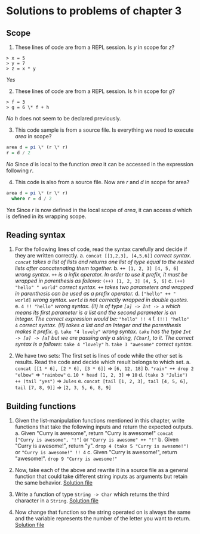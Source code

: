 # Solutions to problems of chapter 3

## Scope

1. These lines of code are from a REPL session. Is _y_ in scope for _z_?

```REPL
> x = 5
> y = 7
> z = x * y
```

_Yes_

2. These lines of code are from a REPL session. Is _h_ in scope for _g_?

```REPL
> f = 3
> g = 6 \* f + h
```

_No_
_h_ does not seem to be declared previously.

3. This code sample is from a source file. Is everything we need to execute _area_ in scope?

```haskell
area d = pi \* (r \* r)
r = d / 2
```

_No_
Since _d_ is local to the function _area_ it can be accessed in the expression following _r_.

4. This code is also from a source file. Now are _r_ and _d_ in scope for area?

```haskell
area d = pi \* (r \* r)
  where r = d / 2
```

_Yes_
Since _r_ is now defined in the local scope of _area_, it can access _d_ which is defined in its wrapping scope.

## Reading syntax

1. For the following lines of code, read the syntax carefully and decide if they are written correctly.
   a. `concat [[1,2,3], [4,5,6]]`
   _correct syntax. `concat` takes a list of lists and returns one list of type equal to the nested lists after concatenating them together._
   b. `++ [1, 2, 3] [4, 5, 6]`
   _wrong syntax. `++` is a infix operator. In order to use it prefix, it must be wrapped in parenthesis as follows:_
   `(++) [1, 2, 3] [4, 5, 6]`
   c. `(++) "hello" " world"`
   _correct syntax. `++` takes two parameters and wrapped in parenthesis can be used as a prefix operator._
   d. `["hello" ++ " world]`
   _wrong syntax. `world` is not correctly wrapped in double quotes._
   e. `4 !! "hello"`
   _wrong syntax. (!!) is of type `[a] -> Int -> a` which means its first parameter is a list and the second parameter is an integer. The correct expression would be:_
   `"hello" !! 4`
   f. `(!!) "hello" 4`
   _correct syntax. (!!) takes a list and an Integer and the parenthesis makes it prefix._
   g. `take "4 lovely"`
   _wrong syntax. `take` has the type `Int -> [a] -> [a]` but we are passing only a string, `[Char]`, to it. The correct syntax is a follows:_
   `take 4 "lovely"`
   h. `take 3 "awesome"`
   _correct syntax._

2. We have two sets: The first set is lines of code while the other set is results. Read the code and decide which result belongs to which set.
   a. `concat [[1 * 6], [2 * 6], [3 * 6]]` => `[6, 12, 18]`
   b. `"rain" ++ drop 2 "elbow"` => `"rainbow"`
   c. `10 * head [1, 2, 3]` => `10`
   d. `(take 3 "Julie") ++ (tail "yes")` => `Jules`
   e. `concat [tail [1, 2, 3], tail [4, 5, 6], tail [7, 8, 9]]` => `[2, 3, 5, 6, 8, 9]`

## Building functions

1. Given the list-manipulation functions mentioned in this chapter, write functions that take the following inputs and return the expected outputs.
   a. Given "Curry is awesome", return "Curry is awesome!"
   `concat ["Curry is awesome", "!"]` or `"Curry is awesome" ++ "!"`
   b. Given "Curry is awesome!", return "y".
   `drop 4 (take 5 "Curry is awesome!")` or `"Curry is awesome!" !! 4`
   c. Given "Curry is awesome!", return "awesome!".
   `drop 9 "Curry is awesome!"`

2. Now, take each of the above and rewrite it in a source file as a general function that could take different string inputs as arguments but retain the same behavior.
   [Solution file](./exercise.files/buildingFunctions2.hs)
3. Write a function of type `String -> Char` which returns the third character in a `String`.
   [Solution file](./exercise.files/buildingFunctions3.hs)
4. Now change that function so the string operated on is always the same and the variable represents the number of the letter you want to return.
   [Solution file](./exercise.files/buildingFunctions4.hs)
